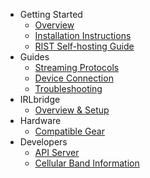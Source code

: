 - Getting Started
  - [Overview](/docs/README.md)
  - [Installation Instructions](/docs/installation/installation-instructions.md)
  - [RIST Self-hosting Guide](/docs/installation/rist-self-hosting-guide.md)
- Guides
  - [Streaming Protocols](/docs/protocols/how-to-use-streaming-protocols.md)
  - [Device Connection](/docs/devices/how-to-connect-your-devices.md)
  - [Troubleshooting](/docs/troubleshooting/basic-troubleshooting.md)
- IRLbridge
  - [Overview & Setup](/docs/irlbridge/irlbridge-overview.md)
- Hardware
  - [Compatible Gear](/docs/devices/gear-recommendations-tested.md)
- Developers
  - [API Server](/docs/developers/api-server.md)
  - [Cellular Band Information](/docs/devices/cellular_band_info.md)
